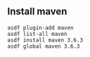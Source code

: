 ## Install maven

```
asdf plugin-add maven
asdf list-all maven
asdf install maven 3.6.3
asdf global maven 3.6.3
```
